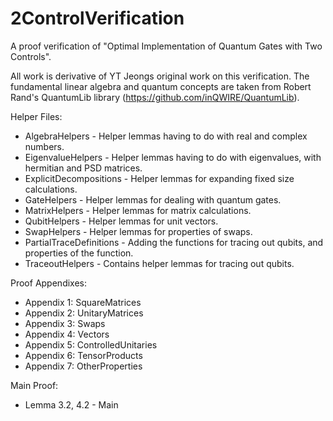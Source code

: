 # 2ControlVerification
A proof verification of "Optimal Implementation of Quantum Gates with Two Controls".

All work is derivative of YT Jeongs original work on this verification.
The fundamental linear algebra and quantum concepts are taken from Robert Rand's QuantumLib library (https://github.com/inQWIRE/QuantumLib).

Helper Files: 

- AlgebraHelpers - Helper lemmas having to do with real and complex numbers. 
- EigenvalueHelpers - Helper lemmas having to do with eigenvalues, with hermitian and PSD matrices.
- ExplicitDecompositions - Helper lemmas for expanding fixed size calculations.
- GateHelpers - Helper lemmas for dealing with quantum gates. 
- MatrixHelpers - Helper lemmas for matrix calculations. 
- QubitHelpers - Helper lemmas for unit vectors.
- SwapHelpers - Helper lemmas for properties of swaps.
- PartialTraceDefinitions - Adding the functions for tracing out qubits, and properties of the function.
- TraceoutHelpers - Contains helper lemmas for tracing out qubits.

Proof Appendixes:

- Appendix 1: SquareMatrices
- Appendix 2: UnitaryMatrices
- Appendix 3: Swaps
- Appendix 4: Vectors
- Appendix 5: ControlledUnitaries
- Appendix 6: TensorProducts
- Appendix 7: OtherProperties

Main Proof: 

- Lemma 3.2, 4.2 - Main